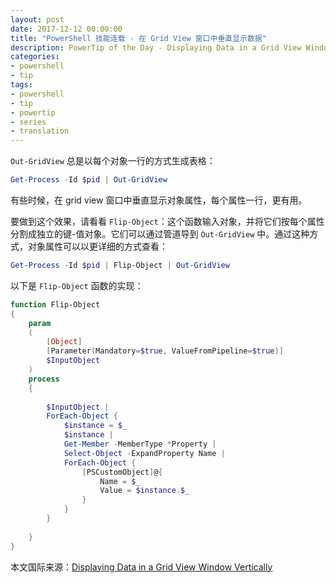 ```yaml
---
layout: post
date: 2017-12-12 00:00:00
title: "PowerShell 技能连载 - 在 Grid View 窗口中垂直显示数据"
description: PowerTip of the Day - Displaying Data in a Grid View Window Vertically
categories:
- powershell
- tip
tags:
- powershell
- tip
- powertip
- series
- translation
---
```

`Out-GridView` 总是以每个对象一行的方式生成表格：

```powershell
Get-Process -Id $pid | Out-GridView
```

有些时候，在 grid view 窗口中垂直显示对象属性，每个属性一行，更有用。

要做到这个效果，请看看 `Flip-Object`：这个函数输入对象，并将它们按每个属性分割成独立的键-值对象。它们可以通过管道导到 `Out-GridView` 中。通过这种方式，对象属性可以以更详细的方式查看：

```powershell
Get-Process -Id $pid | Flip-Object | Out-GridView
```

以下是 `Flip-Object` 函数的实现：

```powershell
function Flip-Object
{
    param
    (
        [Object]
        [Parameter(Mandatory=$true, ValueFromPipeline=$true)]
        $InputObject
    )
    process
    {
        
        $InputObject | 
        ForEach-Object {
            $instance = $_
            $instance | 
            Get-Member -MemberType *Property |
            Select-Object -ExpandProperty Name |
            ForEach-Object {
                [PSCustomObject]@{
                    Name = $_
                    Value = $instance.$_
                }
            }
        } 
            
    }
}
```

<!--more-->
本文国际来源：[Displaying Data in a Grid View Window Vertically](http://community.idera.com/powershell/powertips/b/tips/posts/displaying-data-in-a-grid-view-window-vertically)

